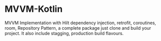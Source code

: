 # MVVM-Kotlin
MVVM Implementation with Hilt dependency injection, retrofit, coroutines, room, Repository Pattern, a complete package just clone and build your project. It also include stagging, production build flavours.
